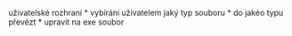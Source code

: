 uživatelské rozhraní
    * vybírání uživatelem jaký typ souboru
    * do jakéo typu převézt
    *
upravit na exe soubor

